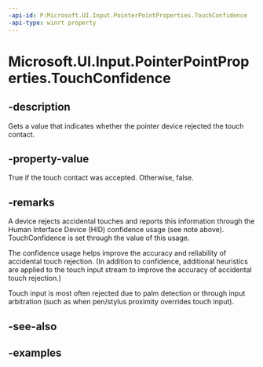 ```yaml
---
-api-id: P:Microsoft.UI.Input.PointerPointProperties.TouchConfidence
-api-type: winrt property
---
```


# Microsoft.UI.Input.PointerPointProperties.TouchConfidence

<!--
public bool TouchConfidence { get; }
-->

## -description

Gets a value that indicates whether the pointer device rejected the touch contact.

## -property-value

True if the touch contact was accepted. Otherwise, false.

## -remarks

A device rejects accidental touches and reports this information through the Human Interface Device (HID) confidence usage (see note above). TouchConfidence is set through the value of this usage.

The confidence usage helps improve the accuracy and reliability of accidental touch rejection. (In addition to confidence, additional heuristics are applied to the touch input stream to improve the accuracy of accidental touch rejection.)

Touch input is most often rejected due to palm detection or through input arbitration (such as when pen/stylus proximity overrides touch input).

## -see-also

## -examples
